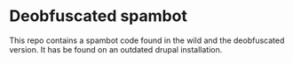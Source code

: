 # Deobfuscated spambot

This repo contains a spambot code found in the wild and the deobfuscated version. It has be found on an outdated drupal installation.
